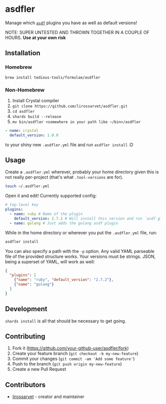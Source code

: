 # asdfler

Manage which [`asdf`](https://asdf-vm.com/#/core-manage-asdf) plugins you have as well as default versions!

NOTE: SUPER UNTESTED AND THROWN TOGETHER IN A COUPLE OF HOURS. **Use at your own risk**

## Installation

### Homebrew

```
brew install tedious-tools/formulae/asdfler

```

### Non-Homebrew

1. Install Crystal compiler
2. `git clone https://github.com/lirossarvet/asdfler.git`
3. `cd asdfler`
4. `shards build --release`
5. `mv bin/asdfler <somewhere in your path like ~/bin>/asdfler`

```yaml
- name: crystal
  default_version: 1.0.0
```
to your shiny new `.asdfler.yml` file and run `asdfler install` :D

## Usage

Create a `.asdfler.yml` wherever, probably your home directory given this is not really per-project (that's what `.tool-versions` are for).

```bash
touch ~/.asdfler.yml
```

Open it and edit! Currently supported config:

```yaml
# top-level key
plugins:
  - name: ruby # Name of the plugin
    default_version: 2.7.2 # Will install this version and run `asdf global ruby 2.7.2`
  - name: golang # Just adds the golang asdf plugin
```

While in the home directory or wherever you put the `.asdfler.yml` file, run:

```bash
asdfler install
```

You can also specify a path with the `-p` option. Any valid YAML parseable file of the
provided structure works. Your versions must be strings. JSON, being a superset of YAML,
will work as well:

```json
{
  "plugins": [
    {"name": "ruby", "default_version": "2.7.2"},
    {"name": "golang"}
  ]
}
```

## Development

`shards install` is all that should be necessary to get going.

## Contributing

1. Fork it (<https://github.com/your-github-user/asdfler/fork>)
2. Create your feature branch (`git checkout -b my-new-feature`)
3. Commit your changes (`git commit -am 'Add some feature'`)
4. Push to the branch (`git push origin my-new-feature`)
5. Create a new Pull Request

## Contributors

- [lirossarvet](https://github.com/lirossarvet) - creator and maintainer
